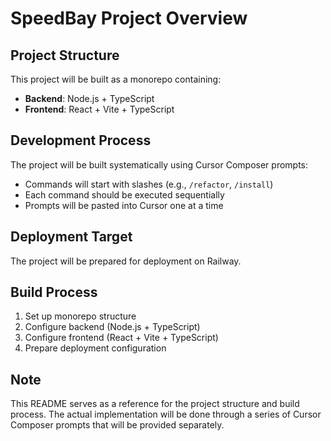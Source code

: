# SpeedBay Project Overview

## Project Structure
This project will be built as a monorepo containing:
- **Backend**: Node.js + TypeScript
- **Frontend**: React + Vite + TypeScript

## Development Process
The project will be built systematically using Cursor Composer prompts:
- Commands will start with slashes (e.g., `/refactor`, `/install`)
- Each command should be executed sequentially
- Prompts will be pasted into Cursor one at a time

## Deployment Target
The project will be prepared for deployment on Railway.

## Build Process
1. Set up monorepo structure
2. Configure backend (Node.js + TypeScript)
3. Configure frontend (React + Vite + TypeScript)
4. Prepare deployment configuration

## Note
This README serves as a reference for the project structure and build process. The actual implementation will be done through a series of Cursor Composer prompts that will be provided separately. 